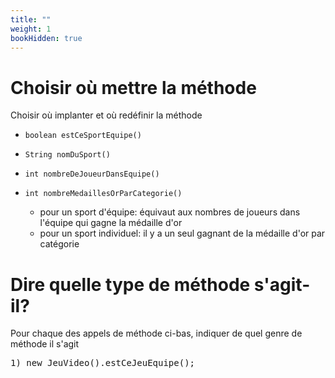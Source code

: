 ```yaml
---
title: ""
weight: 1
bookHidden: true
---
```



# Choisir où mettre la méthode

Choisir où implanter et où redéfinir la méthode

* `boolean estCeSportEquipe()`

* `String nomDuSport()`

* `int nombreDeJoueurDansEquipe()`

* `int nombreMedaillesOrParCategorie()`
    * pour un sport d'équipe: équivaut aux nombres de joueurs dans l'équipe qui gagne la médaille d'or
    * pour un sport individuel: il y a un seul gagnant de la médaille d'or par catégorie


# Dire quelle type de méthode s'agit-il?

Pour chaque des appels de méthode ci-bas, indiquer de quel genre de méthode il s'agit


<pre>
1) new JeuVideo().estCeJeuEquipe();


</pre>

    


